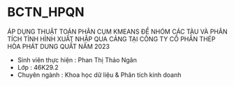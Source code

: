 # BCTN_HPQN
ÁP DỤNG THUẬT TOÁN PHÂN CỤM KMEANS ĐỂ NHÓM CÁC TÀU VÀ PHÂN TÍCH TÌNH HÌNH XUẤT NHẬP QUA CẢNG TẠI CÔNG TY CỔ PHẦN THÉP HÒA PHÁT DUNG QUẤT NĂM 2023 
- Sinh viên thực hiện			:   	Phan Thị Thảo Ngân
- Lớp				     	        :         46K29.2
- Chuyên ngành            : Khoa học dữ liệu & Phân tích kinh doanh
